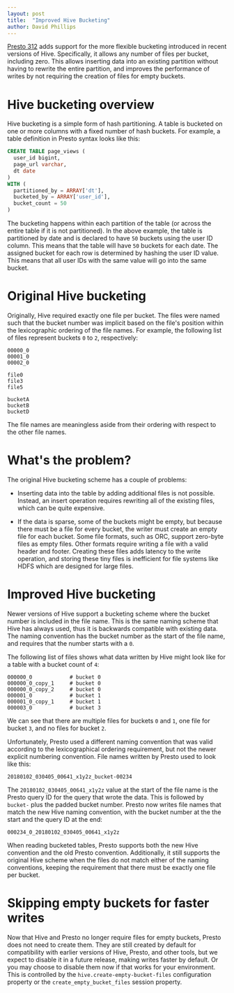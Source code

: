 ```yaml
---
layout: post
title:  "Improved Hive Bucketing"
author: David Phillips
---
```


[Presto 312]({{site.url}}/docs/current/release/release-312.html)
adds support for the more flexible bucketing introduced in recent
versions of Hive. Specifically, it allows any number of files per bucket,
including zero. This allows inserting data into an existing partition without
having to rewrite the entire partition, and improves the performance of
writes by not requiring the creation of files for empty buckets.

# Hive bucketing overview

Hive bucketing is a simple form of hash partitioning. A table is bucketed
on one or more columns with a fixed number of hash buckets. For example,
a table definition in Presto syntax looks like this:

```sql
CREATE TABLE page_views (
  user_id bigint,
  page_url varchar,
  dt date
)
WITH (
  partitioned_by = ARRAY['dt'],
  bucketed_by = ARRAY['user_id'],
  bucket_count = 50
)
```

The bucketing happens within each partition of the table (or across the entire
table if it is not partitioned). In the above example, the table is partitioned
by date and is declared to have `50` buckets using the user ID column. This
means that the table will have `50` buckets for each date. The assigned bucket
for each row is determined by hashing the user ID value. This means that all
user IDs with the same value will go into the same bucket.

# Original Hive bucketing

Originally, Hive required exactly one file per bucket. The files were named
such that the bucket number was implicit based on the file's position within
the lexicographic ordering of the file names. For example, the following list
of files represent buckets `0` to `2`, respectively:

```
00000_0
00001_0
00002_0
```

```
file0
file3
file5
```

```
bucketA
bucketB
bucketD
```

The file names are meaningless aside from their ordering with respect to the
other file names.

# What's the problem?

The original Hive bucketing scheme has a couple of problems:

- Inserting data into the table by adding additional files is not possible.
  Instead, an insert operation requires rewriting all of the existing files,
  which can be quite expensive.

- If the data is sparse, some of the buckets might be empty, but because there
  must be a file for every bucket, the writer must create an empty file for
  each bucket. Some file formats, such as ORC, support zero-byte files as empty
  files. Other formats require writing a file with a valid header and footer.
  Creating these files adds latency to the write operation, and storing these
  tiny files is inefficient for file systems like HDFS which are designed for
  large files.

# Improved Hive bucketing

Newer versions of Hive support a bucketing scheme where the bucket number is
included in the file name. This is the same naming scheme that Hive has always
used, thus it is backwards compatible with existing data. The naming convention
has the bucket number as the start of the file name, and requires that the
number starts with a `0`.

The following list of files shows what data written by Hive might look like for
a table with a bucket count of `4`:

```
000000_0            # bucket 0
000000_0_copy_1     # bucket 0
000000_0_copy_2     # bucket 0
000001_0            # bucket 1
000001_0_copy_1     # bucket 1
000003_0            # bucket 3
```

We can see that there are multiple files for buckets `0` and `1`, one file for
bucket `3`, and no files for bucket `2`.

Unfortunately, Presto used a different naming convention that was valid
according to the lexicographical ordering requirement, but not the newer
explicit numbering convention. File names written by Presto used to look
like this:

```
20180102_030405_00641_x1y2z_bucket-00234
```

The `20180102_030405_00641_x1y2z` value at the start of the file name
is the Presto query ID for the query that wrote the data. This is followed
by `bucket-` plus the padded bucket number. Presto now writes file names
that match the new Hive naming convention, with the bucket number at the
the start and the query ID at the end:

```
000234_0_20180102_030405_00641_x1y2z
```

When reading bucketed tables, Presto supports both the new Hive convention
and the old Presto convention. Additionally, it still supports the original
Hive scheme when the files do not match either of the naming conventions,
keeping the requirement that there must be exactly one file per bucket.

# Skipping empty buckets for faster writes

Now that Hive and Presto no longer require files for empty buckets, Presto
does not need to create them. They are still created by default for
compatibility with earlier versions of Hive, Presto, and other tools, but
we expect to disable it in a future release, making writes faster by default.
Or you may choose to disable them now if that works for your environment.
This is controlled by the `hive.create-empty-bucket-files` configuration
property or the `create_empty_bucket_files` session property.
